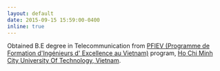 ```yaml
---
layout: default
date: 2015-09-15 15:59:00-0400
inline: true
---
```


Obtained B.E degree in Telecommunication from [PFIEV (Programme de Formation d'Ingénieurs d' Excellence au Vietnam)](http://www.pfiev.hcmut.edu.vn/pfiev/) program, [Ho Chi Minh City University Of Technology, Vietnam](https://hcmut.edu.vn/en).